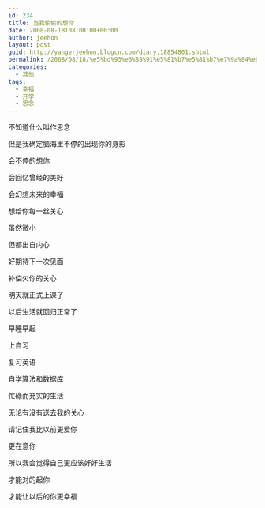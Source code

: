 ```yaml
---
id: 234
title: 当我偷偷的想你
date: 2008-08-18T08:00:00+00:00
author: jeehon
layout: post
guid: http://yangerjeehon.blogcn.com/diary,18854801.shtml
permalink: /2008/08/18/%e5%bd%93%e6%88%91%e5%81%b7%e5%81%b7%e7%9a%84%e6%83%b3%e4%bd%a0/
categories:
  - 其他
tags:
  - 幸福
  - 开学
  - 思念
---
```

不知道什么叫作思念
  
但是我确定脑海里不停的出现你的身影
  
会不停的想你
  
会回忆曾经的美好
  
会幻想未来的幸福
  
想给你每一丝关心
  
虽然微小
  
但都出自内心
  
好期待下一次见面
  
补偿欠你的关心

明天就正式上课了
  
以后生活就回归正常了
  
早睡早起
  
上自习
  
复习英语
  
自学算法和数据库
  
忙碌而充实的生活
  
无论有没有送去我的关心
  
请记住我比以前更爱你
  
更在意你
  
所以我会觉得自己更应该好好生活
  
才能对的起你
  
才能让以后的你更幸福